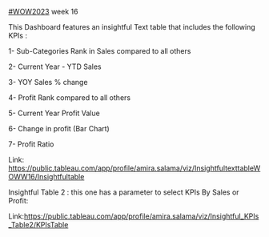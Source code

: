 [#WOW2023](https://workout-wednesday.com/2023w16tab/) week 16


This Dashboard features an insightful Text table that includes the following KPIs :

1- Sub-Categories Rank in Sales compared to all others

2- Current Year - YTD Sales

3- YOY Sales % change

4- Profit Rank compared to all others

5- Current Year Profit Value

6- Change in profit (Bar Chart)

7- Profit Ratio

Link: https://public.tableau.com/app/profile/amira.salama/viz/InsightfultexttableWOWW16/Insightfultable



Insightful Table 2 : this one has a parameter to select KPIs By Sales or Profit:

Link:https://public.tableau.com/app/profile/amira.salama/viz/Insightful_KPIs_Table2/KPIsTable

